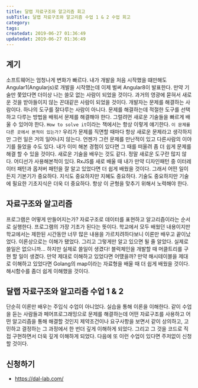 ```yaml
---
title: 달랩 자료구조와 알고리즘 회고
subTitle: 달랩 자료구조와 알고리즘 수업 1 & 2 수업 회고
category: 
tags: 
createdat: 2019-06-27 01:36:49
updatedat: 2019-06-27 01:36:49
---
```


## 계기

소프트웨어는 엄청나게 변화가 빠르다. 내가 개발을 처음 시작했을 떄만해도 
Angular1(Angularjs)로 개발을 시작했는데 이제 벌써 Angular8이 발표한다.
만약 기술만 쫓았다면 더이상 나는 쓸모 없는 사람이 되었을 것이다. 과거의 영광에 
묻혀서 새로운 것을 받아들이지 않는 꼰대같은 사람이 되었을 것이다. 개발자는 
문제를 해결하는 사람이다. 하나의 도구를 잘다루는 사람이 아니다. 문제를
해결하는데 적절한 도구를 선택하고 다루는 방법을 배워서 문제를 해결해야 한다. 
그럴려먼 새로운 기술들을 빠르게 배울 수 있어야 한다. `How to solve it`이라는 
책에서는 항상 이렇게 얘기한다. `이 문제를 다른 곳에서 본적이 있는가?` 우리가 
문제를 직면할 때마다 항상 새로운 문제라고 생각하지만 그런 일은 거의 일어나지 
않는다.  언젠가 그런 문제를 만난적이 있고 다른사람의 이야기를 들었을 수도 있다. 
내가 이미 해본 경험이 있다면 그 때를 떠올려 좀 더 쉽게 문제를 해결 할 수 있을
것이다. 새로운 기술을 배우는 것도 같다. 정말 새로운 도구란 많지 않다. 어디선가
사용해본적이 있다. RxJS를 새로 배울 때 내가 만약 디자인패턴 중 이터레이터
패턴과 옵저버 패턴을 잘 알고 있었다면 더 쉽게 배웠을 것이다. 그래서 어떤 
일이든지 기본기가 중요하다. 지식도 중요하지만 지혜도 중요하다. 기술도
중요하지만 기술에 필요한 기초지식은 더욱 더 중요하다. 항상 이 균형을 맞추기 
위해서 노력해야 한다.  

## 자료구조와 알고리즘

프로그램은 어떻게 만들어지는가? 자료구조로 데이터를 표현하고 알고리즘이라는
순서로 실행한다. 프로그램의 가장 기초가 된다는 뜻이다. 학교에서 모두 배웠던 
내용이지만 학교에서는 제한된 시간동안 너무 많은 내용을 가르치려하다보니 이론만 
배우고 끝이났었다. 이론상으로는 이해가 됐었다. 그리고 그렇게만 알고 있으면 될
줄 알았다. 실제로 쓸일은 없으니까... 하지만 실제로 쓸일이 생겼다! 블럭체인을
개발할 때 머클트리를 구현 할 일이 생겼다. 만약 제대로 이해하고 있었다면
어떘을까?  만약 해시테이블을 제대로 이해하고 있었다면 Golang의 map이라는 
자료형을 배울 때 더 쉽게 배웠을 것이다. 해시함수를 좀더 쉽게 이해했을 것이다.

## 달랩 자료구조와 알고리즘 수업 1 & 2

단순히 이론만 배우는 주입식 수업이 아니었다. 실습을 통해 이론을 이해한다.
같이 수업을 듣는 사람들과 페어프로그래밍으로 문제를 해결하는데 어떤 자료구조를
사용하고 어떤 알고리즘을 통해 해결할 것인지 제약조건이나 요구사항을 보면서 같이 
상의하고, 고민하고 결정하는 그 과정에서 한 번더 깊게 이해하게 되었다. 
그리고 그 것을 코드로 직접 구현하면서 더욱 깊게 이해하게 되었다. 다음에 또 이런 
수업이 있다면 주저없이 신청할 것이다.

## 신청하기

- <https://dal-lab.com/>






